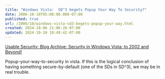 ```yaml
---
title: "Windows Vista:  SD^3 begets Popup Your Way To Security?"
date: 2006-10-18T05:08:00.000-07:00
published: true
url: /2006/10/windows-vista-sd3-begets-popup-your-way.html
created: 2024-10-06 21:06:26-07:00
updated: 2024-10-10 10:49:42-07:00
---
```


[Usable Security: Blog Archive: Security in Windows Vista: to 2002 and Beyond!](https://usablesecurity.com/2006/05/18/vista-security/ "Usable Security: Blog Archive: Security in Windows Vista: to 2002 and Beyond!")  
  
Popup-your-way-to-security in vista. If this is the logical conclusion of having something secure-by-default (one of the SDs in SD^3), we may be in real trouble.